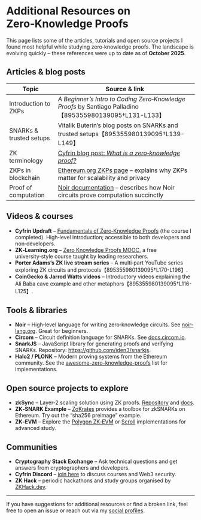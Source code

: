 # Additional Resources on Zero‑Knowledge Proofs

This page lists some of the articles, tutorials and open source projects I found most helpful while studying zero‑knowledge proofs.  The landscape is evolving quickly – these references were up to date as of **October 2025**.

## Articles & blog posts

| Topic | Source & link |
|---|---|
| Introduction to ZKPs | *A Beginner’s Intro to Coding Zero‑Knowledge Proofs* by Santiago Palladino【895355980139095†L131-L133】 |
| SNARKs & trusted setups | Vitalik Buterin’s blog posts on SNARKs and trusted setups【895355980139095†L139-L149】 |
| ZK terminology | [Cyfrin blog post: _What is a zero‑knowledge proof?_](https://www.cyfrin.io/blog/what-is-a-zero-knowledge-proof-a-practical-guide-for-programmers) |
| ZKPs in blockchain | [Ethereum.org ZKPs page](https://ethereum.org/en/zero-knowledge-proofs/) – explains why ZKPs matter for scalability and privacy |
| Proof of computation | [Noir documentation](https://noir-lang.org/) – describes how Noir circuits prove computation succinctly |

## Videos & courses

- **Cyfrin Updraft** – [Fundamentals of Zero‑Knowledge Proofs](https://updraft.cyfrin.io/courses/fundamentals-of-zero-knowledge-proofs) (the course I completed).  High‑level introduction; accessible to both developers and non‑developers.
- **ZK‑Learning.org** – [Zero Knowledge Proofs MOOC](https://zk-learning.org/), a free university‑style course taught by leading researchers.
- **Porter Adams’s ZK live stream series** – A multi‑part YouTube series exploring ZK circuits and protocols【895355980139095†L170-L196】.
- **CoinGecko & Jarrod Watts videos** – Introductory videos explaining the Ali Baba cave example and other metaphors【895355980139095†L116-L125】.

## Tools & libraries

- **Noir** – High‑level language for writing zero‑knowledge circuits. See [noir-lang.org](https://noir-lang.org/).  Great for beginners.
- **Circom** – Circuit definition language for SNARKs.  See [docs.circom.io](https://docs.circom.io/).
- **SnarkJS** – JavaScript library for generating proofs and verifying SNARKs.  Repository: <https://github.com/iden3/snarkjs>.
- **Halo2 / PLONK** – Modern proving systems from the Ethereum community.  See the [awesome-zero-knowledge-proofs](https://github.com/matter-labs/awesome-zero-knowledge-proofs) list for implementations.

## Open source projects to explore

- **zkSync** – Layer‑2 scaling solution using ZK proofs.  [Repository](https://github.com/matter-labs/zkSync-era) and [docs](https://era.zksync.io/).
- **ZK‑SNARK Example** – [ZoKrates](https://github.com/Zokrates/ZoKrates) provides a toolbox for zkSNARKs on Ethereum.  Try out the “sha256 preimage” example.
- **ZK‑EVM** – Explore the [Polygon ZK‑EVM](https://github.com/0xPolygonHermez/zkevm) or [Scroll](https://github.com/scroll-tech/zkevm-circuits) implementations for advanced study.

## Communities

- **Cryptography Stack Exchange** – Ask technical questions and get answers from cryptographers and developers.
- **Cyfrin Discord** – [join here](https://discord.gg/cyfrin) to discuss courses and Web3 security.
- **ZK Hack** – periodic hackathons and study groups organised by [ZKHack.dev](https://www.zkhack.dev/).

---

If you have suggestions for additional resources or find a broken link, feel free to open an issue or reach out via my [social profiles](https://github.com/VolodymyrStetsenko).
